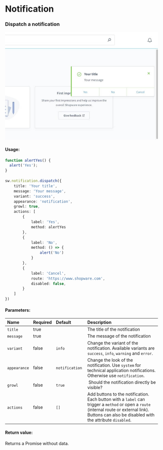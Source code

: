 # Notification

### Dispatch a notification

![notification example](./notification-example.jpg)

#### Usage:  
```ts
function alertYes() {
  alert('Yes');
}

sw.notification.dispatch({
    title: 'Your title',
    message: 'Your message',
    variant: 'success',
    appearance: 'notification',
    growl: true,
    actions: [
        {
            label: 'Yes',
            method: alertYes
        },
        {
            label: 'No',
            method: () => {
                alert('No')
            }
        },
        {
            label: 'Cancel',
            route: 'https://www.shopware.com',
            disabled: false,
        }
    ]
})
```

#### Parameters:
| Name | Required | Default | Description |
| :------ | :------ | :------ | :------ |
| `title` | true | | The title of the notification |
| `message` | true | | The message of the notification |
| `variant` | false | `info` | Change the variant of the notification. Available variants are `success`, `info`, `warning` and `error`.|
| `appearance` | false | `notification` | Change the look of the notification. Use `system` for technical application notifications. Otherwise use `notification`.|
| `growl` | false | `true` | Should the notification directly be visible? |
| `actions` | false | `[]` | Add buttons to the notification. Each button with a `label` can trigger a `method` or open a `route` (internal route or external link). Buttons can also be disabled with the attribute `disabled`. |

#### Return value:
Returns a Promise without data.
